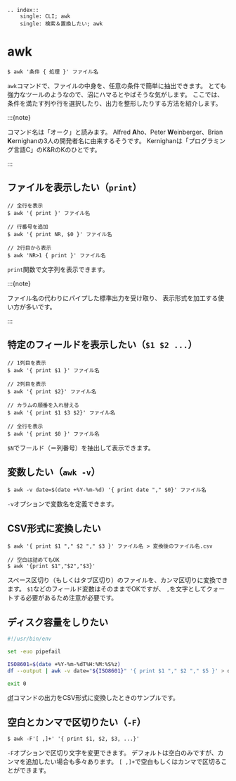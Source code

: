 ```{eval-rst}
.. index::
    single: CLI; awk
    single: 検索＆置換したい; awk
```

# awk

```console
$ awk '条件 { 処理 }' ファイル名
```

`awk`コマンドで、ファイルの中身を、任意の条件で簡単に抽出できます。
とても強力なツールのようなので、沼にハマるとやばそうな気がします。
ここでは、条件を満たす列や行を選択したり、出力を整形したりする方法を紹介します。

:::{note}

コマンド名は「オーク」と読みます。
Alfred **A**ho、Peter **W**einberger、Brian **K**ernighanの3人の開発者名に由来するそうです。
Kernighanは「プログラミング言語C」のK&RのKのひとです。

:::

## ファイルを表示したい（`print`）

```console
// 全行を表示
$ awk '{ print }' ファイル名

// 行番号を追加
$ awk '{ print NR, $0 }' ファイル名

// 2行目から表示
$ awk 'NR>1 { print }' ファイル名
```

`print`関数で文字列を表示できます。

:::{note}

ファイル名の代わりにパイプした標準出力を受け取り、
表示形式を加工する使い方が多いです。

:::

## 特定のフィールドを表示したい（`$1 $2 ...`）

```console
// 1列目を表示
$ awk '{ print $1 }' ファイル名

// 2列目を表示
$ awk '{ print $2}' ファイル名

// カラムの順番を入れ替える
$ awk '{ print $1 $3 $2}' ファイル名

// 全行を表示
$ awk '{ print $0 }' ファイル名
```

`$N`でフールド（＝列番号）を抽出して表示できます。

## 変数したい（`awk -v`）

```console
$ awk -v date=$(date +%Y-%m-%d) '{ print date "," $0}' ファイル名
```

`-v`オプションで変数名を定義できます。

## CSV形式に変換したい

```console
$ awk '{ print $1 "," $2 "," $3 }' ファイル名 > 変換後のファイル名.csv

// 空白は詰めてもOK
$ awk '{print $1","$2","$3}'
```

スペース区切り（もしくはタブ区切り）のファイルを、カンマ区切りに変換できます。
`$1`などのフィールド変数はそのままでOKですが、
`,`を文字としてクォートする必要があるため注意が必要です。

## ディスク容量をしりたい

```bash
#!/usr/bin/env

set -euo pipefail

ISO8601=$(date +%Y-%m-%dT%H:%M:%S%z)
df --output | awk -v date="${ISO8601}" '{ print $1 "," $2 "," $5 }' > disk_usage.csv

exit 0
```

[df](./command-df.md)コマンドの出力をCSV形式に変換したときのサンプルです。

## 空白とカンマで区切りたい（`-F`）

```console
$ awk -F'[ ,]+' '{ print $1, $2, $3, ...}'
```

`-F`オプションで区切り文字を変更できます。
デフォルトは空白のみですが、カンマを追加したい場合も多々あります。
`[ ,]+`で空白もしくはカンマで区切ることができます。
